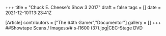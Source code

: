 +++
title = "Chuck E. Cheese's Show 3 2017"
draft = false
tags = []
date = 2021-12-10T13:23:41Z

[Article]
contributors = ["The 64th Gamer","Documentor"]
gallery = []
+++
##Showtape Scans / Images:##
<gallery>
s-l1600 (37).jpg|CEC-Stage DVD
</gallery>